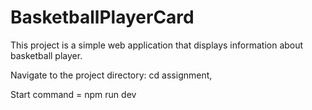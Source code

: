 # BasketballPlayerCard
This project is a simple web application that displays information about basketball player.


Navigate to the project directory: cd assignment,

Start command = npm run dev
